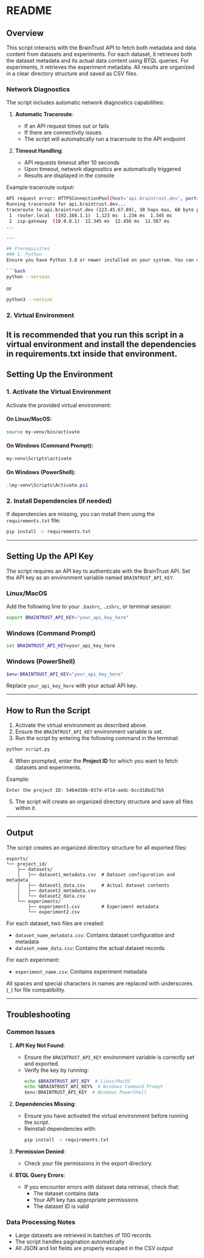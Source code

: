 # README

## Overview
This script interacts with the BrainTrust API to fetch both metadata and data content from datasets and experiments. For each dataset, it retrieves both the dataset metadata and its actual data content using BTQL queries. For experiments, it retrieves the experiment metadata. All results are organized in a clear directory structure and saved as CSV files.


### Network Diagnostics
The script includes automatic network diagnostics capabilities:

1. **Automatic Traceroute**:
   - If an API request times out or fails
   - If there are connectivity issues
   - The script will automatically run a traceroute to the API endpoint

2. **Timeout Handling**:
   - API requests timeout after 10 seconds
   - Upon timeout, network diagnostics are automatically triggered
   - Results are displayed in the console

Example traceroute output:
```bash
API request error: HTTPSConnectionPool(host='api.braintrust.dev', port=443): Read timed out
Running traceroute for api.braintrust.dev...
traceroute to api.braintrust.dev (123.45.67.89), 30 hops max, 60 byte packets
 1  router.local  (192.168.1.1)  1.123 ms  1.234 ms  1.345 ms
 2  isp-gateway  (10.0.0.1)  12.345 ms  12.456 ms  12.567 ms
...

---

## Prerequisites
### 1. Python
Ensure you have Python 3.8 or newer installed on your system. You can check your Python version with the following command:

```bash
python --version
```
or
```bash
python3 --version
```

### 2. Virtual Environment
It is recommended that you run this script in a virtual environment and install the dependencies in requirements.txt inside that environment.
---

## Setting Up the Environment
### 1. Activate the Virtual Environment
Activate the provided virtual environment:

#### On Linux/MacOS:
```bash
source my-venv/bin/activate
```

#### On Windows (Command Prompt):
```cmd
my-venv\Scripts\activate
```

#### On Windows (PowerShell):
```powershell
.\my-venv\Scripts\Activate.ps1
```

### 2. Install Dependencies (if needed)
If dependencies are missing, you can install them using the `requirements.txt` file:

```bash
pip install -r requirements.txt
```

---

## Setting Up the API Key
The script requires an API key to authenticate with the BrainTrust API. Set the API key as an environment variable named `BRAINTRUST_API_KEY`.

### Linux/MacOS
Add the following line to your `.bashrc`, `.zshrc`, or terminal session:

```bash
export BRAINTRUST_API_KEY="your_api_key_here"
```

### Windows (Command Prompt)
```cmd
set BRAINTRUST_API_KEY=your_api_key_here
```

### Windows (PowerShell)
```powershell
$env:BRAINTRUST_API_KEY="your_api_key_here"
```

Replace `your_api_key_here` with your actual API key.

---

## How to Run the Script
1. Activate the virtual environment as described above.
2. Ensure the `BRAINTRUST_API_KEY` environment variable is set.
3. Run the script by entering the following command in the terminal:

```bash
python script.py
```

4. When prompted, enter the **Project ID** for which you want to fetch datasets and experiments.

Example:

```text
Enter the project ID: 5464d38b-037d-4714-aedc-6ccd18bd27b5
```

5. The script will create an organized directory structure and save all files within it.

---

## Output
The script creates an organized directory structure for all exported files:

```
exports/
└── project_id/
    ├── datasets/
    │   ├── dataset1_metadata.csv  # Dataset configuration and metadata
    │   ├── dataset1_data.csv      # Actual dataset contents
    │   ├── dataset2_metadata.csv
    │   └── dataset2_data.csv
    └── experiments/
        ├── experiment1.csv        # Experiment metadata
        └── experiment2.csv
```

For each dataset, two files are created:
- `dataset_name_metadata.csv`: Contains dataset configuration and metadata
- `dataset_name_data.csv`: Contains the actual dataset records

For each experiment:
- `experiment_name.csv`: Contains experiment metadata

All spaces and special characters in names are replaced with underscores (`_`) for file compatibility.

---

## Troubleshooting
### Common Issues
1. **API Key Not Found**:
   - Ensure the `BRAINTRUST_API_KEY` environment variable is correctly set and exported.
   - Verify the key by running:
     ```bash
     echo $BRAINTRUST_API_KEY  # Linux/MacOS
     echo %BRAINTRUST_API_KEY%  # Windows Command Prompt
     $env:BRAINTRUST_API_KEY  # Windows PowerShell
     ```

2. **Dependencies Missing**:
   - Ensure you have activated the virtual environment before running the script.
   - Reinstall dependencies with:
     ```bash
     pip install -r requirements.txt
     ```

3. **Permission Denied**:
   - Check your file permissions in the export directory.

4. **BTQL Query Errors**:
   - If you encounter errors with dataset data retrieval, check that:
     - The dataset contains data
     - Your API key has appropriate permissions
     - The dataset ID is valid

### Data Processing Notes
- Large datasets are retrieved in batches of 100 records
- The script handles pagination automatically
- All JSON and list fields are properly escaped in the CSV output
